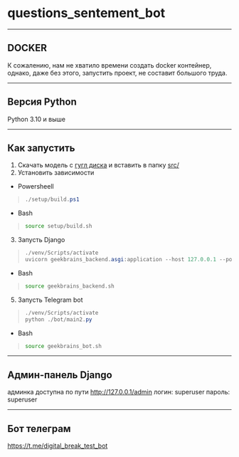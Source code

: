 # questions_sentement_bot
***
## DOCKER
К сожалению, нам не хватило времени создать docker контейнер, однако, даже без этого, запустить проект, не составит большого труда.
***
## Версия Python
Python 3.10 и выше
***
## Как запустить
1. Скачать модель с [гугл диска]([https://drive.google.com/file/d/1sPbg-pHksOjTzGYFD-WcYleWIvVlzbxx/view](https://drive.google.com/file/d/1NmGcfx5W4TXtQkVs4wAcMpP5qpiKwan4/view?usp=drive_link)) и вставить в папку [src/](src/)
2. Установить зависимости
* Powersheell
>```powershell
>./setup/build.ps1
>```
* Bash
>```bash
>source setup/build.sh
>```
3. Запусть Django
>```powershell
>./venv/Scripts/activate
>uvicorn geekbrains_backend.asgi:application --host 127.0.0.1 --port 8000 --reload --log-level info
>```
* Bash
>```bash
>source geekbrains_backend.sh
>```
5. Запусть Telegram bot
>```powershell
>./venv/Scripts/activate
>python ./bot/main2.py
>```
* Bash
>```bash
>source geekbrains_bot.sh
>```
***
## Админ-панель Django
админка доступна по пути http://127.0.0.1/admin
логин: superuser
пароль: superuser
***
##  Бот телеграм
https://t.me/digital_break_test_bot
